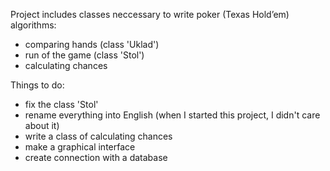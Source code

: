 

Project includes classes neccessary to write poker (Texas Hold’em) algorithms:
- comparing hands (class 'Uklad')
- run of the game (class 'Stol')
- calculating chances

Things to do:
- fix the class 'Stol'
- rename everything into English (when I started this project, I didn't care about it)
- write a class of calculating chances
- make a graphical interface
- create connection with a database
